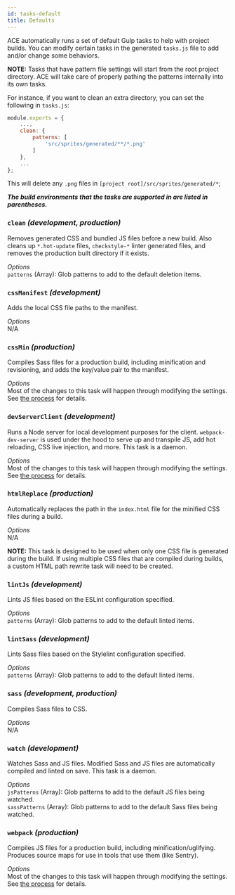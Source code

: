 ```yaml
---
id: tasks-default
title: Defaults
---
```


ACE automatically runs a set of default Gulp tasks to help with project builds. You can modify certain tasks in the generated `tasks.js` file to add and/or change some behaviors.

**NOTE:** Tasks that have pattern file settings will start from the root project directory. ACE will take care of properly pathing the patterns internally into its own tasks.

For instance, if you want to clean an extra directory, you can set the following in `tasks.js`:
```javascript
module.exports = {
    ...,
    clean: {
        patterns: [
            'src/sprites/generated/**/*.png'
        ]
    },
    ...
};
```

This will delete any `.png` files in `[project root]/src/sprites/generated/*`;

***The build environments that the tasks are supported in are listed in parentheses.***

### `clean` *(development, production)*
Removes generated CSS and bundled JS files before a new build. Also cleans up `*.hot-update` files, `checkstyle-*` linter generated files, and removes the production built directory if it exists.

*Options*<br />
`patterns` (Array): Glob patterns to add to the default deletion items.

### `cssManifest` *(development)*
Adds the local CSS file paths to the manifest.

*Options*<br />
N/A

### `cssMin` *(production)*
Compiles Sass files for a production build, including minification and revisioning, and adds the key/value pair to the manifest.

*Options*<br />
Most of the changes to this task will happen through modifying the settings. See [the process](settings-home#process) for details.

### `devServerClient` *(development)*
Runs a Node server for local development purposes for the client. `webpack-dev-server` is used under the hood to serve up and transpile JS, add hot reloading, CSS live injection, and more. This task is a daemon.

*Options*<br />
Most of the changes to this task will happen through modifying the settings. See [the process](settings-home#process) for details.

### `htmlReplace` *(production)*
Automatically replaces the path in the `index.html` file for the minified CSS files during a build.

*Options*<br />
N/A

**NOTE:** This task is designed to be used when only one CSS file is generated during the build. If using multiple CSS files that are compiled during builds, a custom HTML path rewrite task will need to be created.


### `lintJs` *(development)*
Lints JS files based on the ESLint configuration specified.

*Options*<br />
`patterns` (Array): Glob patterns to add to the default linted items.

### `lintSass` *(development)*
Lints Sass files based on the Stylelint configuration specified.

*Options*<br />
`patterns` (Array): Glob patterns to add to the default linted items.

### `sass` *(development, production)*
Compiles Sass files to CSS.

*Options*<br />
N/A

### `watch` *(development)*
Watches Sass and JS files. Modified Sass and JS files are automatically compiled and linted on save. This task is a daemon.

*Options*<br />
`jsPatterns` (Array): Glob patterns to add to the default JS files being watched.<br />
`sassPatterns` (Array): Glob patterns to add to the default Sass files being watched.

### `webpack` *(production)*
Compiles JS files for a production build, including minification/uglifying. Produces source maps for use in tools that use them (like Sentry).

*Options*<br />
Most of the changes to this task will happen through modifying the settings. See [the process](settings-home#process) for details.
